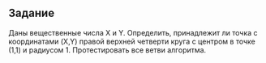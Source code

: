 ## Задание

Даны вещественные числа X и Y. Определить, принадлежит ли точка с координатами \(X,Y\) правой верхней четверти круга с центром в точке \(1,1\) и радиусом 1. Протестировать все ветви алгоритма.
